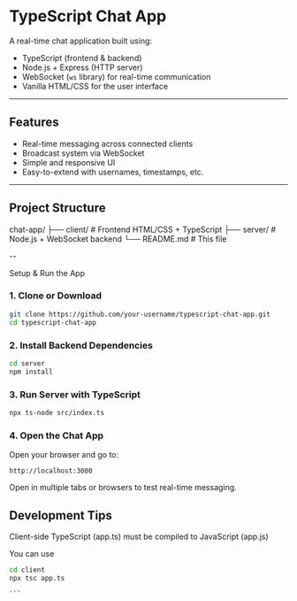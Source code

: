 # TypeScript Chat App

A real-time chat application built using:

-  TypeScript (frontend & backend)
-  Node.js + Express (HTTP server)
-  WebSocket (`ws` library) for real-time communication
-  Vanilla HTML/CSS for the user interface

---

##  Features

-  Real-time messaging across connected clients
-  Broadcast system via WebSocket
-  Simple and responsive UI
-  Easy-to-extend with usernames, timestamps, etc.

---

##  Project Structure

chat-app/
├── client/ # Frontend HTML/CSS + TypeScript
├── server/ # Node.js + WebSocket backend
└── README.md # This file

--

 Setup & Run the App

### 1.  Clone or Download

```bash
git clone https://github.com/your-username/typescript-chat-app.git
cd typescript-chat-app
```
### 2. Install Backend Dependencies
``` bash
cd server
npm install
```
### 3. Run Server with TypeScript
```bash
npx ts-node src/index.ts
```
### 4. Open the Chat App
Open your browser and go to:
``` arduino
http://localhost:3000

```
Open in multiple tabs or browsers to test real-time messaging.

## Development Tips
Client-side TypeScript (app.ts) must be compiled to JavaScript (app.js)

You can use

````bash
cd client
npx tsc app.ts

```